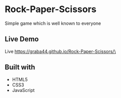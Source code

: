 # Rock-Paper-Scissors
Simple game which is well known to everyone

## Live Demo
Live https://graba44.github.io/Rock-Paper-Scissors/\

## Built with
* HTML5
* CSS3
* JavaScript

